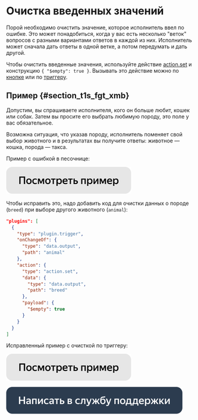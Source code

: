 # Очистка введенных значений

Порой необходимо очистить значение, которое исполнитель ввел по ошибке. Это может понадобиться, когда у вас есть несколько "веток" вопросов с разными вариантами ответов в каждой из них. Исполнитель может сначала дать ответы в одной ветке, а потом передумать и дать другой.

Чтобы очистить введенные значения, используйте действие [action.set](../reference/action.set.md) и конструкцию `{ "$empty": true }`. Вызывать это действие можно по [кнопке](../reference/view.action-button.md) или по [триггеру](../reference/plugin.trigger.md).

## Пример {#section_t1s_fgt_xmb}

Допустим, вы спрашиваете исполнителя, кого он больше любит, кошек или собак. Затем вы просите его выбрать любимую породу, это поле у вас обязательное.

Возможна ситуация, что указав породу, исполнитель поменяет свой выбор животного и в результатах вы получите ответы: животное — кошка, порода — такса.


Пример с ошибкой в песочнице:

[![](../_images/buttons/view-example.svg)](https://clck.ru/QiDwM)

Чтобы исправить это, надо добавить код для очистки данных о породе (`breed`) при выборе другого животного (`animal`):

```json
"plugins": [
  {
    "type": "plugin.trigger",
    "onChangeOf": {
      "type": "data.output",
      "path": "animal"
    },
    "action": {
      "type": "action.set",
      "data": {
        "type": "data.output",
        "path": "breed"
      },
      "payload": {
        "$empty": true
      }
    }
  }
]
```

Исправленный пример с очисткой по триггеру:

[![](../_images/buttons/view-example.svg)](https://clck.ru/QiDpv)

[![](../_images/buttons/contact-support.svg)](../concepts/support.md)
